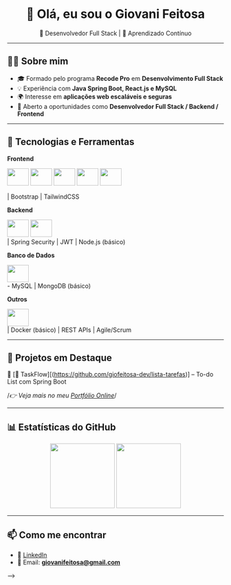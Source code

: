 <h1 align="center">👋 Olá, eu sou o Giovani Feitosa</h1>

<p align="center">
  🚀 Desenvolvedor Full Stack | 🌱 Aprendizado Contínuo 
</p>

---
<div>

</div>

## 👨‍💻 Sobre mim
- 🎓 Formado pelo programa **Recode Pro** em **Desenvolvimento Full Stack**
- 💡 Experiência com **Java Spring Boot, React.js e MySQL**
- 🌍 Interesse em **aplicações web escaláveis e seguras**
- 📌 Aberto a oportunidades como **Desenvolvedor Full Stack / Backend / Frontend**

---

## 🚀 Tecnologias e Ferramentas

**Frontend**
<div>
             
 <img allign= "center" height= 40 width= 50 src="https://cdn.jsdelivr.net/gh/devicons/devicon@latest/icons/react/react-original-wordmark.svg" />          
 
 <img allign= "center" height= 40 width= 50 src="https://cdn.jsdelivr.net/gh/devicons/devicon@latest/icons/vite/vite-original-wordmark.svg" />
 
 <img allign= "center" height= 40 width= 50 src="https://cdn.jsdelivr.net/gh/devicons/devicon@latest/icons/javascript/javascript-plain.svg" />
          
 <img allign= "center" height= 40 width= 50 src="https://cdn.jsdelivr.net/gh/devicons/devicon@latest/icons/html5/html5-plain-wordmark.svg" />
 
 <img allign= "center" height= 40 width= 50 src="https://cdn.jsdelivr.net/gh/devicons/devicon@latest/icons/css3/css3-plain-wordmark.svg" />
</div>

| Bootstrap | TailwindCSS  

**Backend**

<div>
  
  <img allign= "center" height= 40 width= 50 src="https://cdn.jsdelivr.net/gh/devicons/devicon@latest/icons/java/java-original-wordmark.svg" />

  <img allign= "center" height= 40 width= 50 src="https://cdn.jsdelivr.net/gh/devicons/devicon@latest/icons/spring/spring-original-wordmark.svg" /> 
  
</div>
| Spring Security | JWT | Node.js (básico)

**Banco de Dados**

<div>
  
  <img allign= "center" height= 40 width= 50 src="https://cdn.jsdelivr.net/gh/devicons/devicon@latest/icons/mysql/mysql-plain-wordmark.svg" />
  
</div>
- MySQL | MongoDB (básico)  

**Outros**

<div>
   <img allign= "center" height= 40 width= 50 src="https://cdn.jsdelivr.net/gh/devicons/devicon@latest/icons/github/github-original-wordmark.svg" />         
</div>
| Docker (básico) | REST APIs | Agile/Scrum

---

## 📂 Projetos em Destaque

🔹 [📝 TaskFlow][(https://github.com/giofeitosa-dev/lista-tarefas)] – To-do List com Spring Boot  
 

/*👉 Veja mais no meu [Portfólio Online](https://github.com/usuario/portfolio)*/

---

## 📊 Estatísticas do GitHub

<p align="center">
  <img src="https://github-readme-stats.vercel.app/api?username=giofeitosa-dev&show_icons=true&theme=radical" height="150"/>
  <img src="https://github-readme-stats.vercel.app/api/top-langs/?username=giofeitosa-dev&layout=compact&theme=radical" height="150"/>
</p>

---

## 📫 Como me encontrar
- 💼 [LinkedIn](https://linkedin.com/in/giovani-feitosa)  
- 📧 Email: **giovanifeitosa@gmail.com**  


-->
